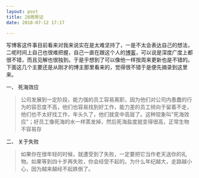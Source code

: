 ```yaml
---
layout: post
title: 28周周记
date: 2018-07-12 17:17

---
```


写博客这件事目前看来对我来说实在是太难坚持了，一是不太会表达自己的想法，二呢时间上自己也很难把握，自己一直在跟这个人的[博客](http://www.ruanyifeng.com)，可以说是深度广度上都很不错，而且见解也很独到。于是乎想到了可以像他一样按周来更新也是不错的。下面这几个主要还是从刚才的博主那里看来的，觉得很不错于是便先摘录到这里来。


一、 死海效应

> 公司发展到一定阶段，能力强的员工容易离职，因为他们对公司内愚蠢的行为的容忍度不高，他们也容易找到好工作，能力差的员工倾向于留着不走，他们也不太好找工作，年头久了，他们就变中高层了。这种现象叫"死海效应"；好员工像死海的水一样蒸发掉，然后死海盐度就变得很高，正常生物不容易存

二、 关于失败

> 如果你在很年轻的时候，就遭受到了失败，一定要把它当作老天送你的礼物。如果等到四十岁再失败，你会经受不起的。为什么年纪越大，走路越小心，因为越来越经不起跌倒了。
